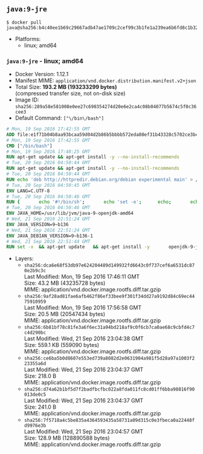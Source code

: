 ## `java:9-jre`

```console
$ docker pull java@sha256:b4c40ee1b69c29667adb47ae1709c2cef99c3b1fe1a239ea6b6fd8c1b32795fb
```

-	Platforms:
	-	linux; amd64

### `java:9-jre` - linux; amd64

-	Docker Version: 1.12.1
-	Manifest MIME: `application/vnd.docker.distribution.manifest.v2+json`
-	Total Size: **193.2 MB (193233299 bytes)**  
	(compressed transfer size, not on-disk size)
-	Image ID: `sha256:289a58e581008e0ee27c690354274d20e6e2ca4c08b04077b5674c5f0c36cee3`
-	Default Command: `["\/bin\/bash"]`

```dockerfile
# Mon, 19 Sep 2016 17:42:55 GMT
ADD file:e1f71b04b8aa93bcaa59d04d2b86b5bbbb572eda80ef31b43328c5702ce3bc6d in / 
# Mon, 19 Sep 2016 17:42:55 GMT
CMD ["/bin/bash"]
# Mon, 19 Sep 2016 17:48:25 GMT
RUN apt-get update && apt-get install -y --no-install-recommends 		ca-certificates 		curl 		wget 	&& rm -rf /var/lib/apt/lists/*
# Tue, 20 Sep 2016 04:50:44 GMT
RUN apt-get update && apt-get install -y --no-install-recommends 		bzip2 		unzip 		xz-utils 	&& rm -rf /var/lib/apt/lists/*
# Tue, 20 Sep 2016 04:50:44 GMT
RUN echo 'deb http://httpredir.debian.org/debian experimental main' > /etc/apt/sources.list.d/experimental.list
# Tue, 20 Sep 2016 04:50:45 GMT
ENV LANG=C.UTF-8
# Tue, 20 Sep 2016 04:50:46 GMT
RUN { 		echo '#!/bin/sh'; 		echo 'set -e'; 		echo; 		echo 'dirname "$(dirname "$(readlink -f "$(which javac || which java)")")"'; 	} > /usr/local/bin/docker-java-home 	&& chmod +x /usr/local/bin/docker-java-home
# Tue, 20 Sep 2016 04:50:46 GMT
ENV JAVA_HOME=/usr/lib/jvm/java-9-openjdk-amd64
# Wed, 21 Sep 2016 22:51:24 GMT
ENV JAVA_VERSION=9~b136
# Wed, 21 Sep 2016 22:51:24 GMT
ENV JAVA_DEBIAN_VERSION=9~b136-1
# Wed, 21 Sep 2016 22:51:44 GMT
RUN set -x 	&& apt-get update 	&& apt-get install -y 		openjdk-9-jre-headless="$JAVA_DEBIAN_VERSION" 	&& rm -rf /var/lib/apt/lists/* 	&& [ "$JAVA_HOME" = "$(docker-java-home)" ]
```

-	Layers:
	-	`sha256:dca6e68f53db97e624204489d149932fd6643c0f737cef6a6531dc870e2b9c3c`  
		Last Modified: Mon, 19 Sep 2016 17:46:11 GMT  
		Size: 43.2 MB (43235728 bytes)  
		MIME: application/vnd.docker.image.rootfs.diff.tar.gzip
	-	`sha256:9af28ad81fae6afb462f86ef33bee9f301f34dd27a9192d84c69ec4475910959`  
		Last Modified: Mon, 19 Sep 2016 17:56:58 GMT  
		Size: 20.5 MB (20547434 bytes)  
		MIME: application/vnd.docker.image.rootfs.diff.tar.gzip
	-	`sha256:6b81bf78c81fe3a6f6ec31a94bd218af9c0f6cb7ca0ae68c9cbfd4c7c4d290bc`  
		Last Modified: Wed, 21 Sep 2016 23:04:38 GMT  
		Size: 559.1 KB (559090 bytes)  
		MIME: application/vnd.docker.image.rootfs.diff.tar.gzip
	-	`sha256:ce6ba5b0d8607e553ed739a8082d2e0631904a981f5d28a97a1003f223355a6d`  
		Last Modified: Wed, 21 Sep 2016 23:04:37 GMT  
		Size: 218.0 B  
		MIME: application/vnd.docker.image.rootfs.diff.tar.gzip
	-	`sha256:d74a62b1bf5d7f2badfbcfbc022a8fda011fc8cd01ff6bba98816f90013de0c5`  
		Last Modified: Wed, 21 Sep 2016 23:04:37 GMT  
		Size: 241.0 B  
		MIME: application/vnd.docker.image.rootfs.diff.tar.gzip
	-	`sha256:7f5718a4c5be835a4364593435a58731a09d315c0e3fbeca0a22448fd9976e3b`  
		Last Modified: Wed, 21 Sep 2016 23:04:57 GMT  
		Size: 128.9 MB (128890588 bytes)  
		MIME: application/vnd.docker.image.rootfs.diff.tar.gzip
